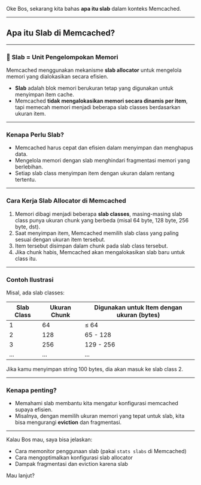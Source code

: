Oke Bos, sekarang kita bahas **apa itu slab** dalam konteks Memcached.

---

## Apa itu Slab di Memcached?

---

### 🔹 **Slab = Unit Pengelompokan Memori**

Memcached menggunakan mekanisme **slab allocator** untuk mengelola memori yang dialokasikan secara efisien.

* **Slab** adalah blok memori berukuran tetap yang digunakan untuk menyimpan item cache.
* Memcached **tidak mengalokasikan memori secara dinamis per item**, tapi memecah memori menjadi beberapa slab classes berdasarkan ukuran item.

---

### Kenapa Perlu Slab?

* Memcached harus cepat dan efisien dalam menyimpan dan menghapus data.
* Mengelola memori dengan slab menghindari fragmentasi memori yang berlebihan.
* Setiap slab class menyimpan item dengan ukuran dalam rentang tertentu.

---

### Cara Kerja Slab Allocator di Memcached

1. Memori dibagi menjadi beberapa **slab classes**, masing-masing slab class punya ukuran chunk yang berbeda (misal 64 byte, 128 byte, 256 byte, dst).
2. Saat menyimpan item, Memcached memilih slab class yang paling sesuai dengan ukuran item tersebut.
3. Item tersebut disimpan dalam chunk pada slab class tersebut.
4. Jika chunk habis, Memcached akan mengalokasikan slab baru untuk class itu.

---

### Contoh Ilustrasi

Misal, ada slab classes:

| Slab Class | Ukuran Chunk | Digunakan untuk Item dengan ukuran (bytes) |
| ---------- | ------------ | ------------------------------------------ |
| 1          | 64           | ≤ 64                                       |
| 2          | 128          | 65 - 128                                   |
| 3          | 256          | 129 - 256                                  |
| ...        | ...          | ...                                        |

Jika kamu menyimpan string 100 bytes, dia akan masuk ke slab class 2.

---

### Kenapa penting?

* Memahami slab membantu kita mengatur konfigurasi memcached supaya efisien.
* Misalnya, dengan memilih ukuran memori yang tepat untuk slab, kita bisa mengurangi **eviction** dan fragmentasi.

---

Kalau Bos mau, saya bisa jelaskan:

* Cara memonitor penggunaan slab (pakai `stats slabs` di Memcached)
* Cara mengoptimalkan konfigurasi slab allocator
* Dampak fragmentasi dan eviction karena slab

Mau lanjut?
